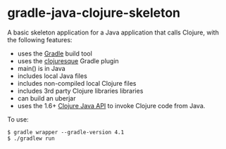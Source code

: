 gradle-java-clojure-skeleton
============================

A basic skeleton application for a Java application that calls Clojure, with the following
features:

- uses the [Gradle](https://www.gradle.org/) build tool
- uses the [clojuresque](https://github.com/clojuresque/clojuresque) Gradle plugin
- main() is in Java
- includes local Java files
- includes non-compiled local Clojure files
- includes 3rd party Clojure libraries libraries
- can build an uberjar
- uses the 1.6+
  [Clojure Java API](http://clojure.github.io/clojure/javadoc/clojure/java/api/Clojure.html) to
  invoke Clojure code from Java.

To use:
```
$ gradle wrapper --gradle-version 4.1
$ ./gradlew run
```


